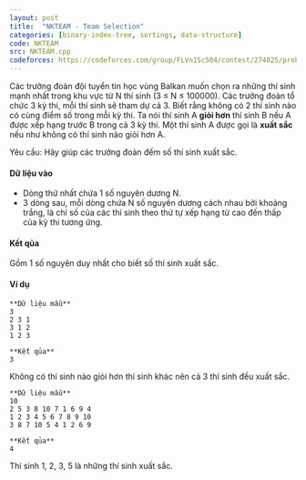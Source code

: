 ```yaml
---
layout: post
title:  "NKTEAM - Team Selection"
categories: [binary-index-tree, sortings, data-structure]
code: NKTEAM
src: NKTEAM.cpp
codeforces: https://codeforces.com/group/FLVn1Sc504/contest/274825/problem/U
---
```




  






Các trưởng đoàn đội tuyển tin học vùng Balkan muốn chọn ra những thí sinh mạnh nhất trong khu vực từ N thí sinh (3 ≤ N ≤ 100000). Các trưởng đoàn tổ chức 3 kỳ thi, mỗi thí sinh sẽ tham dự cả 3. Biết rằng không có 2 thí sinh nào có cùng điểm số trong mỗi kỳ thi. Ta nói thí sinh A **giỏi hơn** thí sinh B nếu A được xếp hạng trước B trong cả 3 kỳ thi. Một thí sinh A được gọi là **xuất sắc** nếu như không có thí sinh nào giỏi hơn A.

Yêu cầu: Hãy giúp các trưởng đoàn đếm số thí sinh xuất sắc.

#### Dữ liệu vào

+ Dòng thứ nhất chứa 1 số nguyên dương N.
+ 3 dòng sau, mỗi dòng chứa N số nguyên dương cách nhau bởi khoảng trắng, là chỉ số của các thí sinh theo thứ tự xếp hạng từ cao đến thấp của kỳ thi tương ứng.

#### Kết qủa

Gồm 1 số nguyên duy nhất cho biết số thí sinh xuất sắc.

#### Ví dụ

```
**Dữ liệu mẫu**
3 
2 3 1
3 1 2
1 2 3

**Kết qủa**
3
```

Không có thí sinh nào giỏi hơn thí sinh khác nên cả 3 thí sinh đều xuất sắc.

```
**Dữ liệu mẫu**
10 
2 5 3 8 10 7 1 6 9 4
1 2 3 4 5 6 7 8 9 10
3 8 7 10 5 4 1 2 6 9

**Kết qủa**
4
```

Thí sinh 1, 2, 3, 5 là những thí sinh xuất sắc.

<!--more-->

